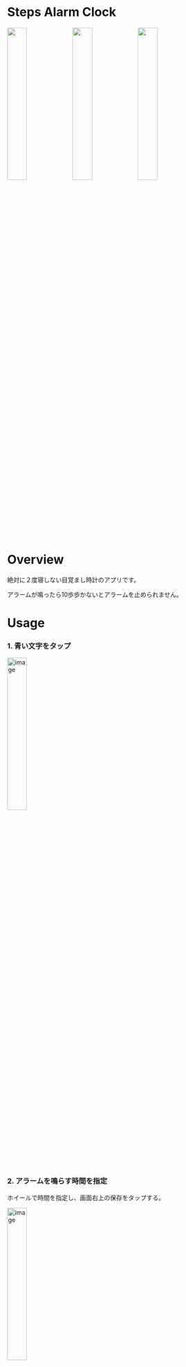 # Steps Alarm Clock
<img src="https://github.com/sekibouya/StepsAlarmClock/assets/99582134/afb9ee53-ff08-4787-8161-8b4ced5c8696" width=30%><img src="https://github.com/sekibouya/StepsAlarmClock/assets/99582134/a42d30bd-a219-4765-b9d6-14d78c987dc7" width=30%><img src="https://github.com/sekibouya/StepsAlarmClock/assets/99582134/c10cb390-99a1-4548-8d1e-e3fe39cda9dc" width=30%>


# Overview
絶対に２度寝しない目覚まし時計のアプリです。

アラームが鳴ったら10歩歩かないとアラームを止められません。


# Usage
### 1. 青い文字をタップ

<img width="30%" alt="image" src="https://github.com/sekibouya/StepsAlarmClock/assets/99582134/ba650465-8003-4406-b593-11a19e8fd78a">


### 2. アラームを鳴らす時間を指定
ホイールで時間を指定し、画面右上の保存をタップする。

<img width="30%" alt="image" src="https://github.com/sekibouya/StepsAlarmClock/assets/99582134/14e96987-6df7-4382-b2db-2cb1572fc76d">


### 3. スイッチをON
画面が自動的に暗くなります。そのままの画面でおやすみください。

_※あなたはスリープしますが、端末はスリープしないでください。_

<img width="30%" alt="image" src="https://github.com/sekibouya/StepsAlarmClock/assets/99582134/d14d9e63-0f9e-49c1-a122-c421fbd52855">


### 4. 指定した時間にアラームが鳴る
音量が自動的に最大になり、画面の明るさは元に戻ります。

音楽と共にバイブレーションも発動します。

使用した自作の音楽は[こちら](https://youtu.be/v3Y3oMK3Pz0)


### 5. 10歩歩く
残りの歩数が画面に表示されています。

<img width="30%" alt="image" src="https://github.com/sekibouya/StepsAlarmClock/assets/99582134/4a5b5436-c310-4fa8-b254-ac6136d1eaba">

### 6. アラーム停止ボタンを押す
ボタンが青色に変わったらボタンを押し、アラームを停止します。

<img width="30%" alt="image" src="https://github.com/sekibouya/StepsAlarmClock/assets/99582134/df42746a-370a-43f8-af15-972c3cb7ac16">


## Features
* 忙しいあなたをサポート
* 確実性
* シンプルなUI
* シンプルな機能

## Author
name: せき<br>
X: @sekibouya_
